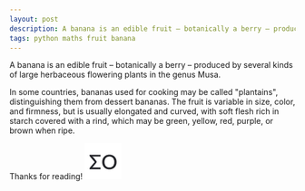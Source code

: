 ```yaml
---
layout: post
description: A banana is an edible fruit – botanically a berry – produced by several kinds of large herbaceous flowering plants in the genus Musa.
tags: python maths fruit banana
---
```

A banana is an edible fruit – botanically a berry – produced by several kinds
of large herbaceous flowering plants in the genus Musa.

In some countries, bananas used for cooking may be called "plantains",
distinguishing them from dessert bananas. The fruit is variable in size, color,
and firmness, but is usually elongated and curved, with soft flesh rich in
starch covered with a rind, which may be green, yellow, red, purple, or brown
when ripe.

<p class="post-footer">Thanks for reading! <img src="/assets/images/assets/mo-144x144-white.png" alt="MO"></p>